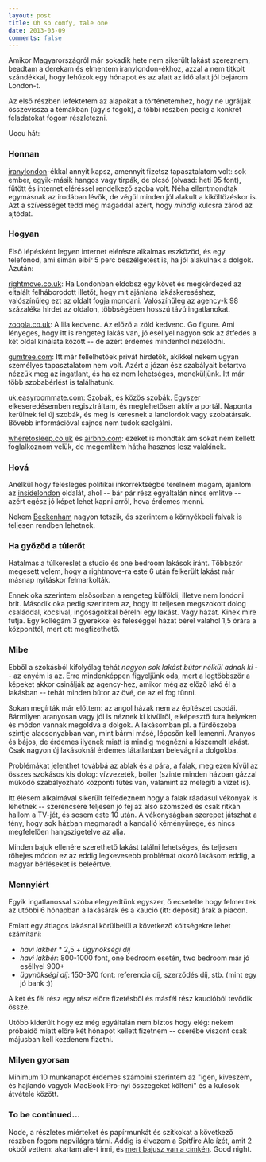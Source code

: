 ```yaml
---
layout: post
title: Oh so comfy, tale one
date: 2013-03-09
comments: false
---
```


Amikor Magyarországról már sokadik hete nem sikerült lakást szereznem, beadtam a derekam és elmentem iranylondon-ékhoz, azzal a nem titkolt szándékkal, hogy lehúzok egy hónapot és az alatt az idő alatt jól bejárom London-t.

Az első részben lefektetem az alapokat a történetemhez, hogy ne ugráljak összevissza a témákban (úgyis fogok), a többi részben pedig a konkrét feladatokat fogom részletezni.

Uccu hát:

### Honnan

[iranylondon](http://iranylondon.hu/)-ékkal annyit kapsz, amennyit fizetsz tapasztalatom volt: sok ember, egyik-másik hangos vagy tirpák, de olcsó (olvasd: heti 95 font), fűtött és internet eléréssel rendelkező szoba volt. Néha ellentmondtak egymásnak az irodában lévők, de végül minden jól alakult a kiköltözéskor is. Azt a szívességet tedd meg magaddal azért, hogy *mindig* kulcsra zárod az ajtódat.

### Hogyan

Első lépésként legyen internet elérésre alkalmas eszközöd, és egy telefonod, ami simán elbír 5 perc beszélgetést is, ha jól alakulnak a dolgok. Azután:

[rightmove.co.uk](http://rightmove.co.uk): Ha Londonban eldobsz egy követ és megkérdezed az eltalált felháborodott illetőt, hogy mit ajánlana lakáskereséshez, valószínűleg ezt az oldalt fogja mondani. Valószínűleg az agency-k 98 százaléka hirdet az oldalon, többségében hosszú távú ingatlanokat.

[zoopla.co.uk](http://zoopla.co.uk): A lila kedvenc. Az előző a zöld kedvenc. Go figure. Ami lényeges, hogy itt is rengeteg lakás van, jó eséllyel nagyon sok az átfedés a két oldal kínálata között -- de azért érdemes mindenhol nézelődni.

[gumtree.com](http://www.gumtree.com/flats-and-houses-for-rent-offered/london): Itt már fellelhetőek privát hirdetők, akikkel nekem ugyan személyes tapasztalatom nem volt. Azért a józan ész szabályait betartva nézzük meg az ingatlant, és ha ez nem lehetséges, meneküljünk. Itt már több szobabérlést is találhatunk.

[uk.easyroommate.com](http://uk.easyroommate.com/): Szobák, és közös szobák. Egyszer elkeseredésemben regisztráltam, és meglehetősen aktív a portál. Naponta kerülnek fel új szobák, és meg is keresnek a landlordok vagy szobatársak. Bővebb információval sajnos nem tudok szolgálni.

[wheretosleep.co.uk](http://www.wheretosleep.co.uk/) és [airbnb.com](https://www.airbnb.co.uk/): ezeket is mondták ám sokat nem kellett foglalkoznom velük, de megemlítem hátha hasznos lesz valakinek.

### Hová

Anélkül hogy felesleges politikai inkorrektségbe terelném magam, ajánlom az [insidelondon](http://www.insidelondon.co/where-to-live-in-london) oldalát, ahol -- bár pár rész egyáltalán nincs említve -- azért egész jó képet lehet kapni arról, hova érdemes menni.
 
Nekem [Beckenham](http://en.wikipedia.org/wiki/Beckenham) nagyon tetszik, és szerintem a környékbeli falvak is teljesen rendben lehetnek.

### Ha győződ a túlerőt

Hatalmas a túlkereslet a studio és one bedroom lakások iránt. Többször megesett velem, hogy a rightmove-ra este 6 után felkerült lakást már másnap nyitáskor felmarkolták.

Ennek oka szerintem elsősorban a rengeteg külföldi, illetve nem londoni brit. Második oka pedig szerintem az, hogy itt teljesen megszokott dolog családdal, kocsival, ingóságokkal bérelni egy lakást. Vagy házat. Kinek mire futja. Egy kollégám 3 gyerekkel és feleséggel házat bérel valahol 1,5 órára a központtól, mert ott megfizethető.

### Mibe

Ebből a szokásból kifolyólag tehát *nagyon sok lakást bútor nélkül adnak ki* -- az enyém is az. Erre mindenképpen figyeljünk oda, mert a legtöbbször a képeket akkor csinálják az agency-hez, amikor még az előző lakó él a lakásban -- tehát minden bútor az övé, de az el fog tűnni.

Sokan megírták már előttem: az angol házak nem az építészet csodái. Bármilyen aranyosan vagy jól is néznek ki kívülről, elképesztő fura helyeken és módon vannak megoldva a dolgok. A lakásomban pl. a fürdőszoba szintje alacsonyabban van, mint bármi másé, lépcsőn kell lemenni. Aranyos és bájos, de érdemes ilyenek miatt is mindig megnézni a kiszemelt lakást. Csak nagyon új lakásoknál érdemes látatlanban belevágni a dolgokba.

Problémákat jelenthet továbbá az ablak és a pára, a falak, meg ezen kívül az összes szokásos kis dolog: vízvezeték, boiler (szinte minden házban gázzal működő szabályozható központi fűtés van, valamint az melegíti a vizet is).

Itt élésem alkalmával sikerült felfedeznem hogy a falak ráadásul vékonyak is lehetnek -- szerencsére teljesen jó fej az alsó szomszéd és csak ritkán hallom a TV-jét, és sosem este 10 után. A vékonyságban szerepet játszhat a tény, hogy sok házban megmaradt a kandalló kéményürege, és nincs megfelelően hangszigetelve az alja.

Minden bajuk ellenére szerethető lakást találni lehetséges, és teljesen röhejes módon ez az eddig legkevesebb problémát okozó lakásom eddig, a magyar bérléseket is beleértve.

### Mennyiért

Egyik ingatlanossal szóba elegyedtünk egyszer, ő ecsetelte hogy felmentek az utóbbi 6 hónapban a lakásárak és a kaució (itt: deposit) árak a piacon.

Emiatt egy átlagos lakásnál körülbelül a következő költségekre lehet számítani:

- *havi lakbér* * 2,5 + *ügynökségi díj*
- *havi lakbér*: 800-1000 font, one bedroom esetén, two bedroom már jó eséllyel 900+
- *ügynökségi díj*: 150-370 font: referencia díj, szerződés díj, stb. (mint egy jó bank :))

A két és fél rész egy rész előre fizetésből és másfél rész kaucióból tevődik össze.

Utóbb kiderült hogy ez még egyáltalán nem biztos hogy elég: nekem próbaidő miatt előre két hónapot kellett fizetnem -- cserébe viszont csak májusban kell kezdenem fizetni.

### Milyen gyorsan

Minimum 10 munkanapot érdemes számolni szerintem az "igen, kiveszem, és hajlandó vagyok MacBook Pro-nyi összegeket költeni" és a kulcsok átvétele között.

### To be continued...

Node, a részletes miérteket és papírmunkát és szitkokat a következő részben fogom napvilágra tárni. Addig is élvezem a Spitfire Ale ízét, amit 2 okból vettem: akartam ale-t inni, és [mert bajusz van a címkén](https://twitter.com/sldblog/status/310393453748027392). Good night.
